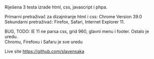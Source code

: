 Riješena 3 testa izrade html, css, javascript i phpa. 

Primarni pretraživač za dizajniranje html i css: Chrome Version 39.0 
Sekundarni pretraživač: Firefox, Safari, Internet Explorer 11.

BUG, TODO: IE 11 ne parsa css, grid 960, glavni menu i footer. Ostalo je uredu.  
Chromu, Firefoxu i Safaru je sve uredu 

Live site https://github.com/slavensaka
